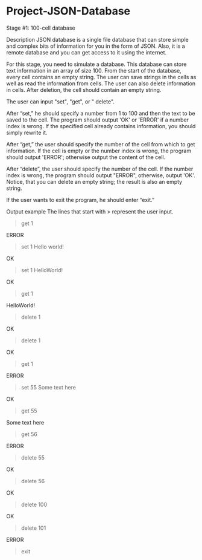# Project-JSON-Database

Stage #1: 100-cell database

Description
JSON database is a single file database that can store simple and complex bits of information for you in the form of JSON. Also, it is a remote database and you can get access to it using the internet.

For this stage, you need to simulate a database. This database can store text information in an array of size 100. From the start of the database, every cell contains an empty string. The user can save strings in the cells as well as read the information from cells. The user can also delete information in cells. After deletion, the cell should contain an empty string.

The user can input "set", "get", or " delete".

After “set,” he should specify a number from 1 to 100 and then the text to be saved to the cell. The program should output 'OK' or 'ERROR' if a number index is wrong. If the specified cell already contains information, you should simply rewrite it.

After “get,” the user should specify the number of the cell from which to get information. If the cell is empty or the number index is wrong, the program should output 'ERROR'; otherwise output the content of the cell.

After “delete”, the user should specify the number of the cell. If the number index is wrong, the program should output "ERROR", otherwise, output 'OK'. Notice, that you can delete an empty string; the result is also an empty string.

If the user wants to exit the program, he should enter “exit.”

Output example
The lines that start with > represent the user input. 

> get 1

ERROR

> set 1 Hello world!

OK

> set 1 HelloWorld!

OK

> get 1

HelloWorld!

> delete 1

OK

> delete 1

OK

> get 1

ERROR

> set 55 Some text here

OK

> get 55

Some text here

> get 56

ERROR

> delete 55

OK

> delete 56

OK

> delete 100

OK

> delete 101

ERROR

> exit
